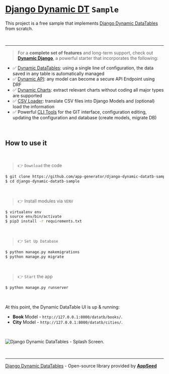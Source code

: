 # [Django Dynamic DT](https://github.com/app-generator/django-dynamic-datatb) `Sample`

This project is a free sample that implements [Django Dynamic DataTables](https://github.com/app-generator/django-dynamic-datatb) from scratch. 

<br /> 

---

> For a **complete set of features** and long-term support, check out **[Dynamic Django](https://app-generator.dev/docs/developer-tools/dynamic-django/index.html)**, a powerful starter that incorporates the following:

- ✅ [Dynamic DataTables](https://app-generator.dev/docs/developer-tools/dynamic-django/datatables.html): using a single line of configuration, the data saved in any table is automatically managed
- ✅ [Dynamic API](https://app-generator.dev/docs/developer-tools/dynamic-django/api.html): any model can become a secure API Endpoint using DRF
- ✅ [Dynamic Charts](https://app-generator.dev/docs/developer-tools/dynamic-django/charts.html): extract relevant charts without coding all major types are supported
- ✅ [CSV Loader](https://app-generator.dev/docs/developer-tools/dynamic-django/csv-loader.html): translate CSV files into Django Models and (optional) load the information
- ✅ Powerful [CLI Tools](https://app-generator.dev/docs/developer-tools/dynamic-django/cli.html) for the GIT interface, configuration editing, updating the configuration and database (create models, migrate DB)

<br />

## How to use it

<br />

> 👉 `Download` the code 

```bash
$ git clone https://github.com/app-generator/django-dynamic-datatb-sample.git
$ cd django-dynamic-datatb-sample
```

<br />

> 👉 Install modules via `VENV`  

```bash
$ virtualenv env
$ source env/bin/activate
$ pip3 install -r requirements.txt
```

<br />

> 👉 `Set Up Database`

```bash
$ python manage.py makemigrations
$ python manage.py migrate
```

<br />

> 👉 `Start` the app

```bash
$ python manage.py runserver
```

<br />

At this point, the Dynamic DataTable UI is up & running:

- **Book** Model - `http://127.0.0.1:8000/datatb/books/`. 
- **City** Model - `http://127.0.0.1:8000/datatb/cities/`. 

<br />

![Django Dynamic DataTables - Splash Screen.](https://user-images.githubusercontent.com/51070104/198944457-1ca45c93-2290-484d-ac27-fb77188e61d3.jpg)

<br />

---
[Django Dynamic DataTables](https://github.com/app-generator/django-dynamic-datatb) - Open-source library provided by **[AppSeed](https://appseed.us/)**
